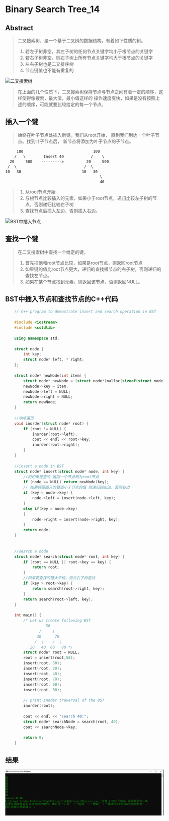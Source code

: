 # Binary Search Tree_14


## Abstract 
> 二叉搜索树，是一个基于二叉树的数据结构，有着如下性质的树。
> 1. 若左子树非空，其左子树的任何节点关键字均小于根节点的关键字
> 2. 若右子树非空，则右子树上所有节点关键字均大于根节点的关键字
> 3. 左右子树也是二叉排序树  
> 4. 节点键值也不能有重复的

![二叉搜索树](_v_images/20190508091327670_29782.png)


> 在上面的几个性质下，二叉搜索树保持节点与节点之间有着一定的顺序，这样使得像搜索，最大值，最小值这样的
> 操作速度变快，如果是没有按照上述的顺序，可能就要比较给定的每一个节点。


## 插入一个键
> 始终在叶子节点处插入新键。我们从root开始，
> 直到我们到达一个叶子节点。找到叶子节点后，
> 新节点将添加为叶子节点的子节点。
> 
         100                               100
        /   \        Insert 40            /    \
      20     500    --------->          20     500 
     /  \                              /  \  
    10   30                           10   30
                                              \   
                                              40
> 1. 从root节点开始
> 2. 与根节点比较插入的元素，如果小于root节点，递归比较左子树的节点，否则递归比较右子树
> 3. 查找节点后插入左边，否则插入右边。
> 
![BST中插入节点 ](_v_images/20190508091048421_2218.png)


## 查找一个键
> 在二叉搜索树中查找一个给定的键，
> 1. 首先把他和root节点比较，如果是root节点，则返回root节点
> 2. 如果键的值比root节点更大，递归的查找根节点的右子树，否则递归的查找左节点。
> 3. 如果在某个节点找到元素，则返回该节点，否则返回NULL。


## BST中插入节点和查找节点的C++代码
```c++
    // C++ program to demostrate insert and search operation in BST

    #include <iostream>
    #include <cstdlib>

    using namespace std;

    struct node {
    	int key;
    	struct node* left, * right;
    };

    struct node* newNode(int item) {
    	struct node* newNode = (struct node*)malloc(sizeof(struct node));
    	newNode->key = item;
    	newNode->left = NULL;
    	newNode->right = NULL;
    	return newNode;
    }

    //中序遍历
    void inorder(struct node* root) {
    	if (root != NULL) {
    		inorder(root->left);
    		cout << endl << root->key;
    		inorder(root->right);
    	}
    }

    //insert a node in BST
    struct node* insert(struct node* node, int key) {
    	//树如果是空的 返回一个节点即为root节点
    	if (node == NULL) return newNode(key);
    	// 如果将要插入的键值小于节点的值 则递归到左边，否则右边
    	if (key < node->key) {
    		node->left = insert(node->left, key);
    	}
    	else if(key > node->key)
    	{
    		node->right = insert(node->right, key);
    	}
    	return node;
    }


    //search a node
    struct node* search(struct node* root, int key) {
    	if (root == NULL || root->key == key) {
    		return root;
    	}
    	//如果要查找的键大于根，则去右子树查找
    	if (key > root->key) {
    		return search(root->right, key);
    	}
    	return search(root->left, key);
    }

    int main() {
    	/* Let us create following BST
    			  50
    		   /     \
    		  30      70
    		 /  \    /  \
    	   20   40  60   80 */
    	struct node* root = NULL;
    	root = insert(root,50);
    	insert(root, 30);
    	insert(root, 20);
    	insert(root, 40);
    	insert(root, 70);
    	insert(root, 60);
    	insert(root, 80);

    	// print inoder traversal of the BST 
    	inorder(root);

    	cout << endl << "search 40:";
    	struct node* searchNode = search(root, 40);
    	cout << searchNode->key;

    	return 0;
    }


```

## 结果
![插入节点和查找节点的结果](_v_images/20190508100718466_1805.png)